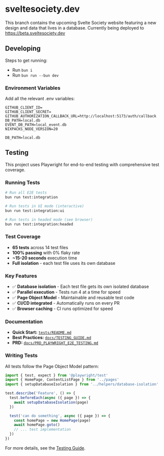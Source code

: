 # sveltesociety.dev

This branch contains the upcoming Svelte Society website featuring a new design and data that lives in a database. Currently being deployed to https://beta.sveltesociety.dev

## Developing

Steps to get running:

- Run `bun i`
- Run `bun run --bun dev`

### Environment Variables

Add all the relevant .env variables:

```
GITHUB_CLIENT_ID=
GITHUB_CLIENT_SECRET=
GITHUB_AUTHORIZATION_CALLBACK_URL=http://localhost:5173/auth/callback
DB_PATH=local.db
EVENT_DB_PATH=local_event.db
NIXPACKS_NODE_VERSION=20

DB_PATH=local.db
```

## Testing

This project uses Playwright for end-to-end testing with comprehensive test coverage.

### Running Tests

```bash
# Run all E2E tests
bun run test:integration

# Run tests in UI mode (interactive)
bun run test:integration:ui

# Run tests in headed mode (see browser)
bun run test:integration:headed
```

### Test Coverage

- **65 tests** across 14 test files
- **100% passing** with 0% flaky rate
- **~15-20 seconds** execution time
- **Full isolation** - each test file uses its own database

### Key Features

- ✅ **Database isolation** - Each test file gets its own isolated database
- ✅ **Parallel execution** - Tests run 4 at a time for speed
- ✅ **Page Object Model** - Maintainable and reusable test code
- ✅ **CI/CD integrated** - Automatically runs on every PR
- ✅ **Browser caching** - CI runs optimized for speed

### Documentation

- **Quick Start:** [`tests/README.md`](tests/README.md)
- **Best Practices:** [`docs/TESTING_GUIDE.md`](docs/TESTING_GUIDE.md)
- **PRD:** [`docs/PRD_PLAYWRIGHT_E2E_TESTING.md`](docs/PRD_PLAYWRIGHT_E2E_TESTING.md)

### Writing Tests

All tests follow the Page Object Model pattern:

```typescript
import { test, expect } from '@playwright/test'
import { HomePage, ContentListPage } from '../pages'
import { setupDatabaseIsolation } from '../helpers/database-isolation'

test.describe('Feature', () => {
  test.beforeEach(async ({ page }) => {
    await setupDatabaseIsolation(page)
  })

  test('can do something', async ({ page }) => {
    const homePage = new HomePage(page)
    await homePage.goto()
    // ... test implementation
  })
})
```

For more details, see the [Testing Guide](docs/TESTING_GUIDE.md).
